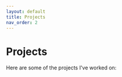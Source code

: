```yaml
---
layout: default
title: Projects
nav_order: 2
---
```


# Projects

Here are some of the projects I've worked on:
